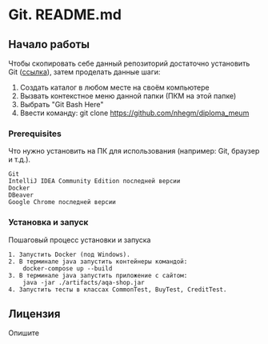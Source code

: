 # Git. README.md

## Начало работы

Чтобы скопировать себе данный репозиторий достаточно установить Git ([ссылка](https://git-scm.com/book/ru/v2/%D0%92%D0%B2%D0%B5%D0%B4%D0%B5%D0%BD%D0%B8%D0%B5-%D0%A3%D1%81%D1%82%D0%B0%D0%BD%D0%BE%D0%B2%D0%BA%D0%B0-Git)), затем проделать данные шаги:

1. Создать каталог в любом месте на своём компьютере
2. Вызвать контекстное меню данной папки (ПКМ на этой папке)
3. Выбрать "Git Bash Here"
4. Ввести команду: git clone https://github.com/nhegm/diploma_meum

### Prerequisites

Что нужно установить на ПК для использования (например: Git, браузер и т.д.).

```
Git
IntelliJ IDEA Community Edition последней версии
Docker
DBeaver
Google Chrome последней версии
```

### Установка и запуск

Пошаговый процесс установки и запуска

```
1. Запустить Docker (под Windows).
2. В терминале java запустить контейнеры командой:
    docker-compose up --build
3. В терминале java запустить приложение с сайтом:
    java -jar ./artifacts/aqa-shop.jar
4. Запустить тесты в классах CommonTest, BuyTest, CreditTest. 
```

## Лицензия

Опишите